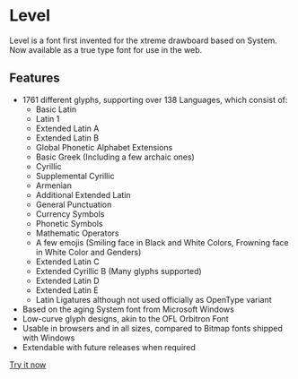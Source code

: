 # Level
Level is a font first invented for the xtreme drawboard based on System. Now available as a true type font for use in the web.

## Features
- 1761 different glyphs, supporting over 138 Languages, which consist of:
  - Basic Latin
  - Latin 1
  - Extended Latin A
  - Extended Latin B
  - Global Phonetic Alphabet Extensions
  - Basic Greek (Including a few archaic ones)
  - Cyrillic
  - Supplemental Cyrillic
  - Armenian
  - Additional Extended Latin
  - General Punctuation
  - Currency Symbols
  - Phonetic Symbols
  - Mathematic Operators
  - A few emojis (Smiling face in Black and White Colors, Frowning face in White Color and Genders)
  - Extended Latin C
  - Extended Cyrillic B (Many glyphs supported)
  - Extended Latin D
  - Extended Latin E
  - Latin Ligatures although not used officially as OpenType variant
- Based on the aging System font from Microsoft Windows
- Low-curve glyph designs, akin to the OFL Orbitron Font
- Usable in browsers and in all sizes, compared to Bitmap fonts shipped with Windows
- Extendable with future releases when required

[Try it now](https://awikia.github.io/Level/Main.html)
